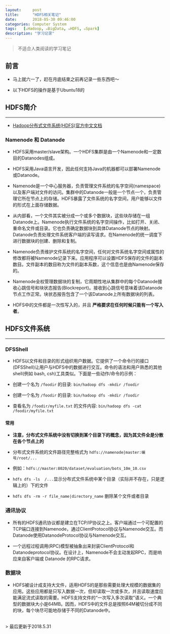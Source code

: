 ```yaml
---
layout:     post
title:      "HDFS相关笔记"
date:       2018-05-30 09:46:00
categories: Computer System
tags:   [๑Hadoop, ๑BigData, ๑HDFS, ๑Spark]
description: "学习记录"
---
```


> 不适合人类阅读的学习笔记

## 前言

- 马上就六一了，赶在月底结束之前再记录一些东西吧～

- 以下HDFS的操作是基于Ubuntu18的

## HDFS简介
---

- [Hadoop分布式文件系统(HDFS)官方中文文档](https://hadoop.apache.org/docs/r1.0.4/cn/hdfs_design.html)

### Namenode 和 Datanode

- HDFS采用master/slave架构。一个HDFS集群是由一个Namenode和一定数目的Datanodes组成。

- HDFS采用Java语言开发，因此任何支持Java的机器都可以部署Namenode或Datanode。

- Namenode是一个中心服务器，负责管理文件系统的名字空间(namespace)以及客户端对文件的访问。集群中的Datanode一般是一个节点一个，负责管理它所在节点上的存储。HDFS暴露了文件系统的名字空间，用户能够以文件的形式在上面存储数据。

- 从内部看，一个文件其实被分成一个或多个数据块，这些块存储在一组Datanode上。Namenode执行文件系统的名字空间操作，比如打开、关闭、重命名文件或目录。它也负责确定数据块到具体Datanode节点的映射。Datanode负责处理文件系统客户端的读写请求。在Namenode的统一调度下进行数据块的创建、删除和复制。

- Namenode负责维护文件系统的名字空间，任何对文件系统名字空间或属性的修改都将被Namenode记录下来。应用程序可以设置HDFS保存的文件的副本数目。文件副本的数目称为文件的副本系数，这个信息也是由Namenode保存的。

- Namenode全权管理数据块的复制，它周期性地从集群中的每个Datanode接收心跳信号和块状态报告(Blockreport)。接收到心跳信号意味着该Datanode节点工作正常。块状态报告包含了一个该Datanode上所有数据块的列表。

- HDFS中的文件都是一次性写入的，并且 **严格要求在任何时候只能有一个写入者**。

## HDFS文件系统
---

### DFSShell

- HDFS以文件和目录的形式组织用户数据。它提供了一个命令行的接口(DFSShell)让用户与HDFS中的数据进行交互。命令的语法和用户熟悉的其他shell(例如 bash, csh)工具类似。下面是一些动作/命令的示例：

- 创建一个名为 `/foodir` 的目录:	`bin/hadoop dfs -mkdir /foodir`

- 创建一个名为 `/foodir` 的目录:	`bin/hadoop dfs -mkdir /foodir`

- 查看名为 `/foodir/myfile.txt` 的文件内容:	`bin/hadoop dfs -cat /foodir/myfile.txt`

#### 常用

- **注意，分布式文件系统中没有切换到某个目录下的概念，因为其文件全是分散在各个节点上的**

- 分布式文件系统的文件路径完整格式为 `hdfs://namenode|master:编号/root/...`

- 例如：`hdfs://master:8020/dataset/evaluation/bots_10m_10.csv`

- `hdfs dfs -ls  /...`显示分布式文件系统中某个目录（实际并不存在，只是逻辑上的）下的文件

- `hdfs dfs -rm -r file_name|directory_name` 删除某个文件或者目录

### 通讯协议

- 所有的HDFS通讯协议都是建立在TCP/IP协议之上。客户端通过一个可配置的TCP端口连接到Namenode，通过ClientProtocol协议与Namenode交互。而Datanode使用DatanodeProtocol协议与Namenode交互。

- 一个远程过程调用(RPC)模型被抽象出来封装ClientProtocol和Datanodeprotocol协议。在设计上，Namenode不会主动发起RPC，而是响应来自客户端或 Datanode 的RPC请求。

### 数据块

- HDFS被设计成支持大文件，适用HDFS的是那些需要处理大规模的数据集的应用。这些应用都是只写入数据一次，但却读取一次或多次，并且读取速度应能满足流式读取的需要。HDFS支持文件的“一次写入多次读取”语义。一个典型的数据块大小是64MB。因而，HDFS中的文件总是按照64M被切分成不同的块，每个块尽可能地存储于不同的Datanode中。




<br>
> 最后更新于2018.5.31
